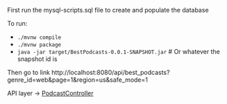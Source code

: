 
First run the mysql-scripts.sql file to create and populate the database

To run:
  - `./mvnw compile`
  - `./mvnw package`
  - `java -jar target/BestPodcasts-0.0.1-SNAPSHOT.jar` # Or whatever the snapshot id is

Then go to link http://localhost:8080/api/best_podcasts?genre_id=web&page=1&region=us&safe_mode=1

API layer -> <a href="https://github.com/terrancehanlon/Podcast-api/blob/master/src/main/java/org/pods/PodcastController.java"> PodcastController </a>
